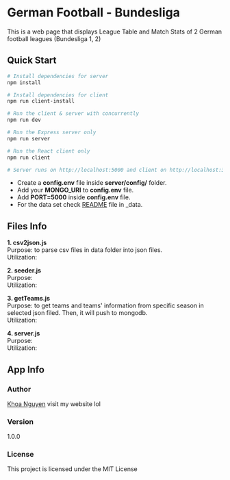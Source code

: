 # German Football - Bundesliga

This is a web page that displays League Table and Match Stats of 2 German football leagues (Bundesliga 1, 2)

## Quick Start

```bash
# Install dependencies for server
npm install

# Install dependencies for client
npm run client-install

# Run the client & server with concurrently
npm run dev

# Run the Express server only
npm run server

# Run the React client only
npm run client

# Server runs on http://localhost:5000 and client on http://localhost:3000
```

- Create a **config.env** file inside **server/config/** folder.
- Add your **MONGO_URI** to **config.env** file.
- Add **PORT=5000** inside **config.env** file.
- For the data set check [README](server/_data) file in \_data.

## Files Info

**1. csv2json.js**<br/>
Purpose: to parse csv files in data folder into json files.<br/>
Utilization:

**2. seeder.js**<br/>
Purpose: <br/>
Utilization:

**3. getTeams.js**<br/>
Purpose: to get teams and teams' information from specific season in selected json filed. Then, it will push to mongodb.<br/>
Utilization:

**4. server.js**<br/>
Purpose: <br/>
Utilization:

## App Info

### Author

[Khoa Nguyen](https://henrykhoanguyen.github.io/)
visit my website lol

### Version

1.0.0

### License

This project is licensed under the MIT License
